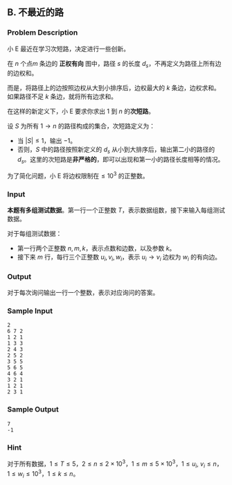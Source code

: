 ## B. 不最近的路

### Problem Description

小 E 最近在学习次短路，决定进行一些创新。

在 $n$ 个点$m$ 条边的 **正权有向** 图中，路径 $s$ 的长度 $d_s$，不再定义为路径上所有边的边权和。

而是，将路径上的边按照边权从大到小排序后，边权最大的 $k$ 条边，边权求和。如果路径不足 $k$ 条边，就将所有边求和。

在这样的新定义下，小 E 要求你求出 $1$ 到 $n$ 的**次短路**。

设 $S$ 为所有 $1\to n$ 的路径构成的集合，次短路定义为：
- 当 $|S| \leq 1$，输出 $-1$。
- 否则，$S$ 中的路径按照新定义的 $d_s$ 从小到大排序后，输出第二小的路径的 $d_s$。这里的次短路是**非严格的**，即可以出现和第一小的路径长度相等的情况。

为了简化问题，小 E 将边权限制在$\leq 10^3$ 的正整数。

### Input

**本题有多组测试数据**。第一行一个正整数 $T$，表示数据组数，接下来输入每组测试数据。

对于每组测试数据：
- 第一行两个正整数 $n,m,k$，表示点数和边数，以及参数 $k$。
- 接下来 $m$ 行，每行三个正整数 $u_i,v_i,w_i$，表示 $u_i\to v_i$ 边权为 $w_i$ 的有向边。

### Output

对于每次询问输出一行一个整数，表示对应询问的答案。

### Sample Input

```plain
2
6 7 2
1 2 1
1 3 3
2 4 3
2 5 2
3 5 5
5 6 5
4 6 4
3 2 1
1 2 1
2 3 1
```

### Sample Output

```plain
7
-1
```

### Hint

对于所有数据，$1 \leq T \leq 5$，$2 \leq n \leq 2\times 10^3$，$1 \leq m \leq 5 \times 10 ^ 3$，$1 \leq u_i, \ v_i \leq n$，$1\leq w_i\leq 10^3$，$1\leq k\leq n$。

